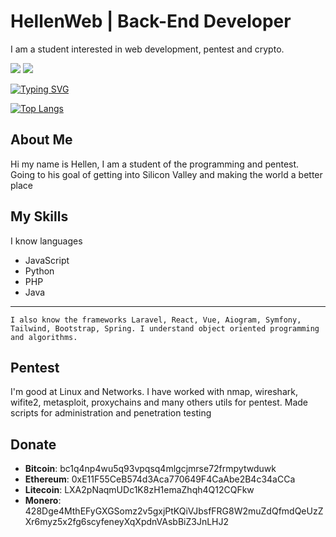 # HellenWeb | Back-End Developer
I am a student interested in web development, pentest and crypto.

<p>
    <a href="https://t.me/YungHellen"><img src="https://img.shields.io/badge/Telegram-YungHellen-blue?style=for-the-badge&logo=appveyor"></a>
    <a href="https://codeberg.org/HellenWeb"><img src="https://img.shields.io/badge/Codeberg-HellenWeb-red?style=for-the-badge&logo=appveyor"></a>
</p>

[![Typing SVG](https://readme-typing-svg.herokuapp.com?color=%2336BCF7&lines=Web+development,+pentest,+crypto)](https://git.io/typing-svg)


[![Top Langs](https://github-readme-stats.vercel.app/api/top-langs/?username=HellenWeb&layout=compact)](https://github.com/anuraghazra/github-readme-stats)

## About Me
Hi my name is Hellen, I am a student of the programming and pentest. Going to his goal of getting into Silicon Valley and making the world a better place
## My Skills
I know languages
- JavaScript
- Python
- PHP
- Java
-------
```
I also know the frameworks Laravel, React, Vue, Aiogram, Symfony, Tailwind, Bootstrap, Spring. I understand object oriented programming and algorithms. 
```
## Pentest
I'm good at Linux and Networks. I have worked with nmap, wireshark, wifite2, metasploit, proxychains and many others utils for pentest. Made scripts for administration and penetration testing
## Donate
- **Bitcoin**: bc1q4np4wu5q93vpqsq4mlgcjmrse72frmpytwduwk
- **Ethereum**: 0xE11F55CeB574d3Aca770649F4CaAbe2B4c34aCCa
- **Litecoin**: LXA2pNaqmUDc1K8zH1emaZhqh4Q12CQFkw
- **Monero**: 428Dge4MthEFyGXGSomz2v5gxjPtKQiVJbsfFRG8W2muZdQfmdQeUzZXr6myz5x2fg6scyfeneyXqXpdnVAsbBiZ3JnLHJ2
